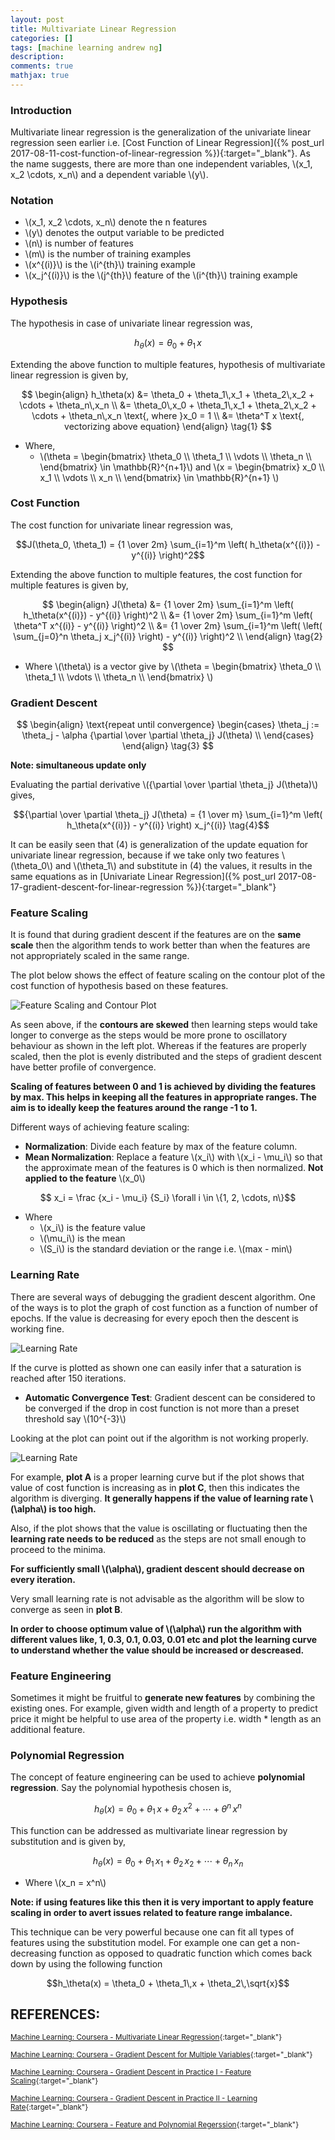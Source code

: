 ```yaml
---
layout: post
title: Multivariate Linear Regression
categories: []
tags: [machine learning andrew ng]
description:
comments: true
mathjax: true
---
```


### Introduction
Multivariate linear regression is the generalization of the univariate linear regression seen earlier i.e. [Cost Function of Linear Regression]({% post_url 2017-08-11-cost-function-of-linear-regression %}){:target="_blank"}. As the name suggests, there are more than one independent variables, \\(x_1, x_2 \cdots, x_n\\) and a dependent variable \\(y\\). 

### Notation

* \\(x_1, x_2 \cdots, x_n\\) denote the n features
* \\(y\\) denotes the output variable to be predicted
* \\(n\\) is number of features
* \\(m\\) is the number of training examples
* \\(x^{(i)}\\) is the \\(i^{th}\\) training example
* \\(x_j^{(i)}\\) is the \\(j^{th}\\) feature of the \\(i^{th}\\) training example

### Hypothesis

The hypothesis in case of univariate linear regression was,

$$h_\theta(x) = \theta_0 + \theta_1\,x$$

Extending the above function to multiple features, hypothesis of multivariate linear regression is given by,

$$
  \begin{align}
    h_\theta(x) &= \theta_0 + \theta_1\,x_1 + \theta_2\,x_2 + \cdots + \theta_n\,x_n \\
    &= \theta_0\,x_0 + \theta_1\,x_1 + \theta_2\,x_2 + \cdots + \theta_n\,x_n \text{, where }x_0 = 1 \\
    &= \theta^T x \text{, vectorizing above equation}
  \end{align}
   \tag{1}
$$

* Where,
    * \\(\theta = \begin{bmatrix} \theta_0 \\\\ \theta_1 \\\\ \vdots \\\\ \theta_n \\\\ \end{bmatrix} \in \mathbb{R}^{n+1}\\) and \\(x = \begin{bmatrix} x_0 \\\\ x_1 \\\\ \vdots \\\\ x_n \\\\ \end{bmatrix} \in \mathbb{R}^{n+1} \\)

### Cost Function

The cost function for univariate linear regression was,

$$J(\theta_0, \theta_1) = {1 \over 2m} \sum_{i=1}^m \left( h_\theta(x^{(i)}) - y^{(i)} \right)^2$$

Extending the above function to multiple features, the cost function for multiple features is given by,

$$
  \begin{align}
    J(\theta) &= {1 \over 2m} \sum_{i=1}^m \left( h_\theta(x^{(i)}) - y^{(i)} \right)^2 \\
    &= {1 \over 2m} \sum_{i=1}^m \left( \theta^T x^{(i)} - y^{(i)} \right)^2 \\
    &= {1 \over 2m} \sum_{i=1}^m \left( \left( \sum_{j=0}^n \theta_j x_j^{(i)} \right) - y^{(i)} \right)^2 \\
  \end{align}
  \tag{2}
$$

* Where \\(\theta\\) is a vector give by \\(\theta = \begin{bmatrix} \theta_0 \\\\ \theta_1 \\\\ \vdots \\\\ \theta_n \\\\ \end{bmatrix} \\)

### Gradient Descent

$$
  \begin{align}
    \text{repeat until convergence}
    \begin{cases}
      \theta_j := \theta_j - \alpha {\partial \over \partial \theta_j} J(\theta) \\
    \end{cases}
  \end{align}
  \tag{3}
$$

**Note: simultaneous update only**

Evaluating the partial derivative \\({\partial \over \partial \theta_j} J(\theta)\\) gives, 

$${\partial \over \partial \theta_j} J(\theta) = {1 \over m} \sum_{i=1}^m \left( h_\theta(x^{(i)}) - y^{(i)} \right) x_j^{(i)} \tag{4}$$

It can be easily seen that (4) is generalization of the update equation for univariate linear regression, because if we take only two features \\(\theta_0\\) and \\(\theta_1\\) and substitute in (4) the values, it results in the same equations as in [Univariate Linear Regression]({% post_url 2017-08-17-gradient-descent-for-linear-regression %}){:target="_blank"}

### Feature Scaling 

It is found that during gradient descent if the features are on the **same scale** then the algorithm tends to work better than when the features are not appropriately scaled in the same range.

The plot below shows the effect of feature scaling on the contour plot of the cost function of hypothesis based on these features.

![Feature Scaling and Contour Plot](/assets/2017-08-23-multivariate-linear-regression/fig-1-effect-of-feature-scaling.png?raw=true)

As seen above, if the **contours are skewed** then learning steps would take longer to converge as the steps would be more prone to oscillatory behaviour as shown in the left plot. Whereas if the features are properly scaled, then the plot is evenly distributed and the steps of gradient descent have better profile of convergence.

**Scaling of features between 0 and 1 is achieved by dividing the features by max. This helps in keeping all the features in appropriate ranges. The aim is to ideally keep the features around the range -1 to 1.**

Different ways of achieving feature scaling:

* **Normalization**: Divide each feature by max of the feature column.
* **Mean Normalization**: Replace a feature \\(x_i\\) with \\(x_i - \mu_i\\) so that the approximate mean of the features is 0 which is then normalized. **Not applied to the feature** \\(x_0\\)

$$ x_i = \frac {x_i - \mu_i} {S_i} \forall i \in \{1, 2, \cdots, n\}$$

  * Where 
    * \\(x_i\\) is the feature value
    * \\(\mu_i\\) is the mean 
    * \\(S_i\\) is the standard deviation or the range i.e. \\(max - min\\)



### Learning Rate

There are several ways of debugging the gradient descent algorithm. One of the ways is to plot the graph of cost function as a function of number of epochs. If the value is decreasing for every epoch then the descent is working fine.

![Learning Rate](/assets/2017-08-23-multivariate-linear-regression/fig-2-learning-rate.png?raw=true)

If the curve is plotted as shown one can easily infer that a saturation is reached after 150 iterations.

* **Automatic Convergence Test**: Gradient descent can be considered to be converged if the drop in cost function is not more than a preset threshold say \\(10^{-3}\\)

Looking at the plot can point out if the algorithm is not working properly. 

![Learning Rate](/assets/2017-08-23-multivariate-linear-regression/fig-3-effect-of-alpha.png?raw=true)

For example, **plot A** is a proper learning curve but if the plot shows that value of cost function is increasing as in **plot C**, then this indicates the algorithm is diverging. **It generally happens if the value of learning rate \\(\alpha\\) is too high.**

Also, if the plot shows that the value is oscillating or fluctuating then the **learning rate needs to be reduced** as the steps are not small enough to proceed to the minima.

**For sufficiently small \\(\alpha\\), gradient descent should decrease on every iteration.**

Very small learning rate is not advisable as the algorithm will be slow to converge as seen in **plot B**.


**In order to choose optimum value of \\(\alpha\\) run the algorithm with different values like, 1, 0.3, 0.1, 0.03, 0.01 etc and plot the learning curve to understand whether the value should be increased or descreased.**

### Feature Engineering

Sometimes it might be fruitful to **generate new features** by combining the existing ones. For example, given width and length of a property to predict price it might be helpful to use area of the property i.e. width * length as an additional feature.

### Polynomial Regression

The concept of feature engineering can be used to achieve **polynomial regression**. Say the polynomial hypothesis chosen is,

$$h_\theta(x) = \theta_0 + \theta_1\,x + \theta_2\,x^2 + \cdots + \theta^n\,x^n$$

This function can be addressed as multivariate linear regression by substitution and is given by,

$$h_\theta(x) = \theta_0 + \theta_1\,x_1 + \theta_2\,x_2 + \cdots + \theta_n\,x_n$$

* Where \\(x_n = x^n\\)

**Note: if using features like this then it is very important to apply feature scaling in order to avert issues related to feature range imbalance.**

This technique can be very powerful because one can fit all types of features using the substitution model. For example one can get a non-decreasing function as opposed to quadratic function which comes back down by using the following function

$$h_\theta(x) = \theta_0 + \theta_1\,x + \theta_2\,\sqrt{x}$$



## REFERENCES:

<small>[Machine Learning: Coursera - Multivariate Linear Regression](https://www.coursera.org/learn/machine-learning/lecture/6Nj1q/multiple-features){:target="_blank"}</small>

<small>[Machine Learning: Coursera - Gradient Descent for Multiple Variables](https://www.coursera.org/learn/machine-learning/lecture/Z9DKX/gradient-descent-for-multiple-variables){:target="_blank"}</small>

<small>[Machine Learning: Coursera - Gradient Descent in Practice I - Feature Scaling](https://www.coursera.org/learn/machine-learning/lecture/xx3Da/gradient-descent-in-practice-i-feature-scaling){:target="_blank"}</small>

<small>[Machine Learning: Coursera - Gradient Descent in Practice II - Learning Rate](https://www.coursera.org/learn/machine-learning/lecture/3iawu/gradient-descent-in-practice-ii-learning-rate){:target="_blank"}</small>

<small>[Machine Learning: Coursera - Feature and Polynomial Regerssion](https://www.coursera.org/learn/machine-learning/lecture/Rqgfz/features-and-polynomial-regression){:target="_blank"}</small>
